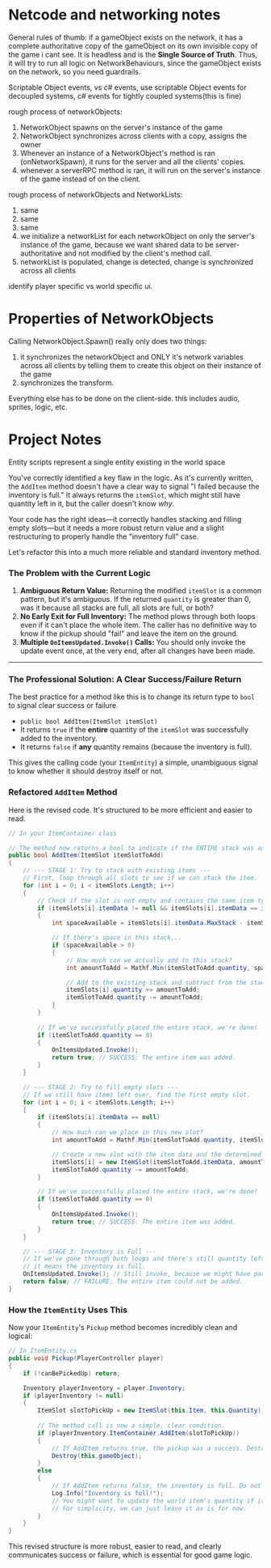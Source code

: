 # Netcode and networking notes

General rules of thumb:
if a gameObject exists on the network, it has a complete authoritative copy of the gameObject on its own invisible copy of the game i cant see. It is headless and is the 
**Single Source of Truth**. Thus, it will try to run all logic on NetworkBehaviours, since the gameObject exists on the network, so you need guardrails.

Scriptable Object events, vs c# events,
use scriptable Object events for decoupled systems, c# events for tightly coupled systems(this is fine)

rough process of networkObjects:
1. NetworkObject spawns on the server's instance of the game
2. NetworkObject synchronizes across clients with a copy, assigns the owner
3. Whenever an instance of a NetworkObject's method is ran (onNetworkSpawn), it runs for the server and all the clients' copies.
4. whenever a serverRPC method is ran, it will run on the server's instance of the game instead of on the client.

rough process of networkObjects and NetworkLists:
1. same
2. same
3. same
4. we initialize a networkList for each networkObject on only the server's instance of the game, because we want shared data to be server-authoritative and not modified by the client's method call.
5. networkList is populated, change is detected, change is synchronized across all clients

identify player specific vs world specific ui.

# Properties of NetworkObjects

Calling NetworkObject.Spawn() really only does two things:
1. it synchronizes the networkObject and ONLY it's network variables across all clients by telling them to create this object on their instance of the game
2. synchronizes the transform.

Everything else has to be done on the client-side. this includes audio, sprites, logic, etc.

# Project Notes

Entity scripts represent a single entity existing in the world space

You've correctly identified a key flaw in the logic. As it's currently written, the `AddItem` method doesn't have a clear way to signal "I failed because the inventory is full." It always returns the `itemSlot`, which might still have quantity left in it, but the caller doesn't know *why*.

Your code has the right ideas—it correctly handles stacking and filling empty slots—but it needs a more robust return value and a slight restructuring to properly handle the "inventory full" case.

Let's refactor this into a much more reliable and standard inventory method.

### The Problem with the Current Logic

1.  **Ambiguous Return Value:** Returning the modified `itemSlot` is a common pattern, but it's ambiguous. If the returned `quantity` is greater than 0, was it because all stacks are full, all slots are full, or both?
2.  **No Early Exit for Full Inventory:** The method plows through both loops even if it can't place the whole item. The caller has no definitive way to know if the pickup should "fail" and leave the item on the ground.
3.  **Multiple `OnItemsUpdated.Invoke()` Calls:** You should only invoke the update event once, at the very end, after all changes have been made.

---

### The Professional Solution: A Clear Success/Failure Return

The best practice for a method like this is to change its return type to `bool` to signal clear success or failure.

*   `public bool AddItem(ItemSlot itemSlot)`
*   It returns `true` if the **entire** quantity of the `itemSlot` was successfully added to the inventory.
*   It returns `false` if **any** quantity remains (because the inventory is full).

This gives the calling code (your `ItemEntity`) a simple, unambiguous signal to know whether it should destroy itself or not.

### Refactored `AddItem` Method

Here is the revised code. It's structured to be more efficient and easier to read.

```csharp
// In your ItemContainer class

// The method now returns a bool to indicate if the ENTIRE stack was added.
public bool AddItem(ItemSlot itemSlotToAdd)
{
    // --- STAGE 1: Try to stack with existing items ---
    // First, loop through all slots to see if we can stack the item.
    for (int i = 0; i < itemSlots.Length; i++)
    {
        // Check if the slot is not empty and contains the same item type.
        if (itemSlots[i].itemData != null && itemSlots[i].itemData == itemSlotToAdd.itemData)
        {
            int spaceAvailable = itemSlots[i].itemData.MaxStack - itemSlots[i].quantity;

            // If there's space in this stack...
            if (spaceAvailable > 0)
            {
                // How much can we actually add to this stack?
                int amountToAdd = Mathf.Min(itemSlotToAdd.quantity, spaceAvailable);

                // Add to the existing stack and subtract from the stack we're trying to add.
                itemSlots[i].quantity += amountToAdd;
                itemSlotToAdd.quantity -= amountToAdd;
            }
        }
        
        // If we've successfully placed the entire stack, we're done!
        if (itemSlotToAdd.quantity == 0)
        {
            OnItemsUpdated.Invoke();
            return true; // SUCCESS: The entire item was added.
        }
    }

    // --- STAGE 2: Try to fill empty slots ---
    // If we still have items left over, find the first empty slot.
    for (int i = 0; i < itemSlots.Length; i++)
    {
        if (itemSlots[i].itemData == null)
        {
            // How much can we place in this new slot?
            int amountToAdd = Mathf.Min(itemSlotToAdd.quantity, itemSlotToAdd.itemData.MaxStack);

            // Create a new slot with the item data and the determined quantity.
            itemSlots[i] = new ItemSlot(itemSlotToAdd.itemData, amountToAdd);
            itemSlotToAdd.quantity -= amountToAdd;
        }

        // If we've successfully placed the entire stack, we're done!
        if (itemSlotToAdd.quantity == 0)
        {
            OnItemsUpdated.Invoke();
            return true; // SUCCESS: The entire item was added.
        }
    }

    // --- STAGE 3: Inventory is Full ---
    // If we've gone through both loops and there's still quantity left,
    // it means the inventory is full.
    OnItemsUpdated.Invoke(); // Still invoke, because we might have partially filled a stack.
    return false; // FAILURE: The entire item could not be added.
}
```

### How the `ItemEntity` Uses This

Now your `ItemEntity`'s `Pickup` method becomes incredibly clean and logical:

```csharp
// In ItemEntity.cs
public void Pickup(PlayerController player)
{
    if (!canBePickedUp) return;

    Inventory playerInventory = player.Inventory;
    if (playerInventory != null)
    {
        ItemSlot slotToPickUp = new ItemSlot(this.Item, this.Quantity);
        
        // The method call is now a simple, clear condition.
        if (playerInventory.ItemContainer.AddItem(slotToPickUp))
        {
            // If AddItem returns true, the pickup was a success. Destroy the world object.
            Destroy(this.gameObject);
        }
        else
        {
            // If AddItem returns false, the inventory is full. Do not destroy the world object.
            Log.Info("Inventory is full!");
            // You might want to update the world item's quantity if it was partially picked up.
            // For simplicity, we can just leave it as is for now.
        }
    }
}
```

This revised structure is more robust, easier to read, and clearly communicates success or failure, which is essential for good game logic.
